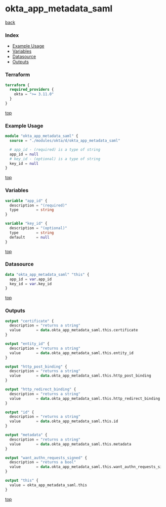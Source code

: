 # okta_app_metadata_saml

[back](../okta.md)

### Index

- [Example Usage](#example-usage)
- [Variables](#variables)
- [Datasource](#datasource)
- [Outputs](#outputs)

### Terraform

```terraform
terraform {
  required_providers {
    okta = ">= 3.11.0"
  }
}
```

[top](#index)

### Example Usage

```terraform
module "okta_app_metadata_saml" {
  source = "./modules/okta/d/okta_app_metadata_saml"

  # app_id - (required) is a type of string
  app_id = null
  # key_id - (optional) is a type of string
  key_id = null
}
```

[top](#index)

### Variables

```terraform
variable "app_id" {
  description = "(required)"
  type        = string
}

variable "key_id" {
  description = "(optional)"
  type        = string
  default     = null
}
```

[top](#index)

### Datasource

```terraform
data "okta_app_metadata_saml" "this" {
  app_id = var.app_id
  key_id = var.key_id
}
```

[top](#index)

### Outputs

```terraform
output "certificate" {
  description = "returns a string"
  value       = data.okta_app_metadata_saml.this.certificate
}

output "entity_id" {
  description = "returns a string"
  value       = data.okta_app_metadata_saml.this.entity_id
}

output "http_post_binding" {
  description = "returns a string"
  value       = data.okta_app_metadata_saml.this.http_post_binding
}

output "http_redirect_binding" {
  description = "returns a string"
  value       = data.okta_app_metadata_saml.this.http_redirect_binding
}

output "id" {
  description = "returns a string"
  value       = data.okta_app_metadata_saml.this.id
}

output "metadata" {
  description = "returns a string"
  value       = data.okta_app_metadata_saml.this.metadata
}

output "want_authn_requests_signed" {
  description = "returns a bool"
  value       = data.okta_app_metadata_saml.this.want_authn_requests_signed
}

output "this" {
  value = okta_app_metadata_saml.this
}
```

[top](#index)